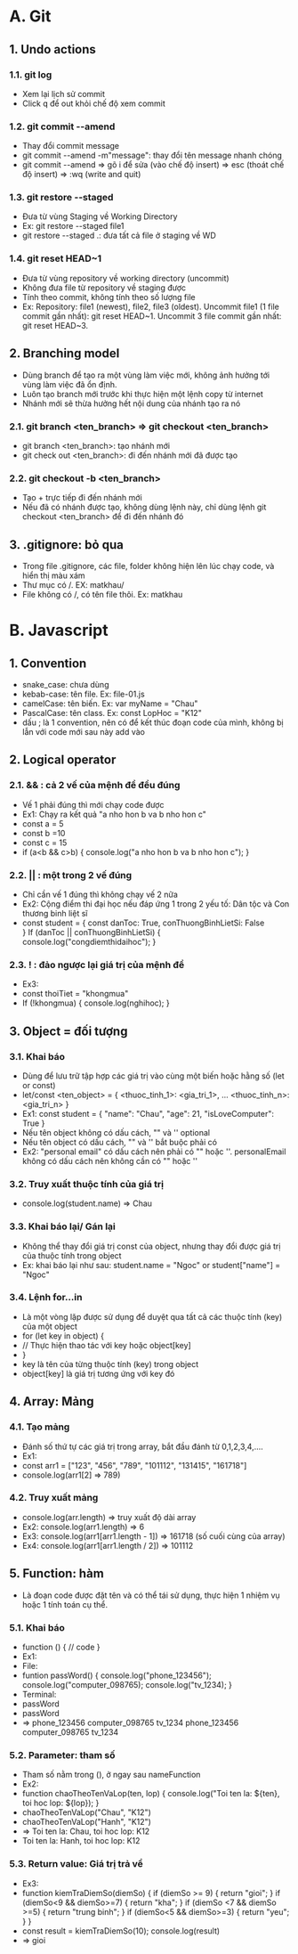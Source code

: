 # A. Git
## 1. Undo actions
### 1.1. git log
* Xem lại lịch sử commit 
* Click q để out khỏi chế độ xem commit 
### 1.2. git commit --amend
* Thay đổi commit message 
* git commit --amend -m"message": thay đổi tên message nhanh chóng
* git commit --amend => gõ i để sửa (vào chế độ insert) => esc (thoát chế độ insert) => :wq (write and quit)
### 1.3. git restore --staged <file>
* Đưa từ vùng Staging về Working Directory
* Ex: git restore --staged file1
* git restore --staged .: đưa tất cả file ở staging về WD
### 1.4. git reset HEAD~1
* Đưa từ vùng repository về working directory (uncommit)
* Không đưa file từ repository về staging được 
* Tính theo commit, không tính theo số lượng file 
* Ex: 
Repository: file1 (newest), file2, file3 (oldest). Uncommit file1 (1 file commit gần nhất): git reset HEAD~1. Uncommit 3 file commit gần nhất: git reset HEAD~3. 

## 2. Branching model 
* Dùng branch để tạo ra một vùng làm việc mới, không ảnh hưởng tới vùng làm việc đã ổn định.
* Luôn tạo branch mới trước khi thực hiện một lệnh copy từ internet
* Nhánh mới sẽ thừa hưởng hết nội dung của nhánh tạo ra nó 
### 2.1. git branch <ten_branch> => git checkout <ten_branch>
* git branch <ten_branch>: tạo nhánh mới
* git check out <ten_branch>: đi đến nhánh mới đã được tạo 
### 2.2. git checkout -b <ten_branch>
* Tạo + trực tiếp đi đến nhánh mới
* Nếu đã có nhánh được tạo, không dùng lệnh này, chỉ dùng lệnh git checkout <ten_branch> để đi đến nhánh đó 

## 3. .gitignore: bỏ qua 
* Trong file .gitignore, các file, folder không hiện lên lúc chạy code, và hiển thị màu xám 
* Thư mục có /. EX: matkhau/ 
* File không có /, có tên file thôi. Ex: matkhau 

# B. Javascript 
## 1. Convention 
* snake_case: chưa dùng
* kebab-case: tên file. Ex: file-01.js
* camelCase: tên biến. Ex: var myName = "Chau"
* PascalCase: tên class. Ex: const LopHoc = "K12"
* dấu ; là 1 convention, nên có để kết thúc đoạn code của mình, không bị lẫn với code mới sau này add vào 
## 2. Logical operator
### 2.1. && : cả 2 vế của mệnh đề đều đúng
* Vế 1 phải đúng thì mới chạy code được
* Ex1: Chạy ra kết quả "a nho hon b va b nho hon c"
* const a = 5
* const b =10
* const c = 15
* if (a<b && c>b) {
    console.log("a nho hon b va b nho hon c");
}
### 2.2. || : một trong 2 vế đúng
* Chỉ cần vế 1 đúng thì không chạy vế 2 nữa 
* Ex2: Cộng điểm thi đại học nếu đáp ứng 1 trong 2 yếu tố: Dân tộc và Con thương binh liệt sĩ
* const student = {
const danToc: True,
conThuongBinhLietSi: False  
}
If (danToc || conThuongBinhLietSi) {
    console.log("congdiemthidaihoc");
}
### 2.3. ! : đảo ngược lại giá trị của mệnh đề
* Ex3: 
* const thoiTiet = "khongmua"
* If (!khongmua) {
    console.log(nghihoc);
}
## 3. Object = đối tượng
### 3.1. Khai báo 
* Dùng để lưu trữ tập hợp các giá trị vào cùng một biến hoặc hằng số (let or const)
* let/const <ten_object> = {
<thuoc_tinh_1>: <gia_tri_1>,
...
<thuoc_tinh_n>: <gia_tri_n>
}
* Ex1: const student = {
    "name": "Chau",
    "age": 21,
    "isLoveComputer": True
}
* Nếu tên object không có dấu cách, "" và '' optional
* Nếu tên object có dấu cách, "" và '' bắt buộc phải có 
* Ex2: "personal email" có dấu cách nên phải có "" hoặc ''. personalEmail không có dấu cách nên không cần có "" hoặc '' 
### 3.2. Truy xuất thuộc tính của giá trị 
* console.log(student.name) => Chau
### 3.3. Khai báo lại/ Gán lại 
* Không thể thay đổi giá trị const của object, nhưng thay đổi được giá trị của thuộc tính trong object 
* Ex: khai báo lại như sau: 
student.name = "Ngoc" or student["name"] = "Ngoc"
### 3.4. Lệnh for...in 
* Là một vòng lặp được sử dụng để duyệt qua tất cả các thuộc tính (key) của một object
* for (let key in object) {
*    // Thực hiện thao tác với key hoặc object[key]
* }
* key là tên của từng thuộc tính (key) trong object
* object[key] là giá trị tương ứng với key đó
## 4. Array: Mảng
### 4.1. Tạo mảng
* Đánh số thứ tự các giá trị trong array, bắt đầu đánh từ 0,1,2,3,4,....
* Ex1: 
* const arr1 = ["123", "456", "789", "101112", "131415", "161718"]
* console.log(arr1[2] => 789)
### 4.2. Truy xuất mảng
* console.log(arr.length) => truy xuất độ dài array
* Ex2: console.log(arr1.length) => 6
* Ex3: console.log(arr1[arr1.length - 1]) => 161718 (số cuối cùng của array)
* Ex4: console.log(arr1[arr1.length / 2]) => 101112
## 5. Function: hàm
* Là đoạn code được đặt tên và có thể tái sử dụng, thực hiện 1 nhiệm vụ hoặc 1 tính toán cụ thể.
### 5.1. Khai báo
* function <nameFunction>() {
// code
}
* Ex1: 
* File: 
* funtion passWord() {
    console.log("phone_123456");
    console.log("computer_098765);
    console.log("tv_1234);
}
* Terminal: 
* passWord
* passWord
* => phone_123456 computer_098765 tv_1234 phone_123456 computer_098765 tv_1234

### 5.2. Parameter: tham số
* Tham số nằm trong (), ở ngay sau nameFunction 
* Ex2: 
* function chaoTheoTenVaLop(ten, lop) {
    console.log("Toi ten la: ${ten}, toi hoc lop: ${lop});
}
* chaoTheoTenVaLop("Chau", "K12")
* chaoTheoTenVaLop("Hanh", "K12")
* => Toi ten la: Chau, toi hoc lop: K12  
* Toi ten la: Hanh, toi hoc lop: K12
### 5.3. Return value: Giá trị trả về 
* Ex3: 
* function kiemTraDiemSo(diemSo) {
    if (diemSo >= 9) {
    return "gioi";
    }
    if (diemSo<9 && diemSo>=7) {
        return "kha";
    }
    if (diemSo <7 && diemSo >=5) {
        return "trung binh";
    }
    if (diemSo<5 && diemSo>=3) {
        return "yeu";
    }
    }
* const result = kiemTraDiemSo(10);
console.log(result)
* => gioi 
